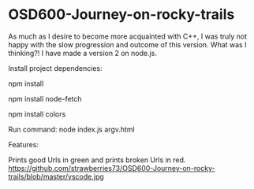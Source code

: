 # OSD600-Journey-on-rocky-trails
As much as I desire to become more acquainted with C++, I was truly not happy with the slow progression and outcome of this version. What was I thinking?!
I have made a version 2 on node.js.

Install project dependencies:

npm install

npm install node-fetch

npm install colors

Run command:  node index.js argv.html

Features:

Prints good Urls in green and prints broken Urls in red.
https://github.com/strawberries73/OSD600-Journey-on-rocky-trails/blob/master/vscode.jpg



